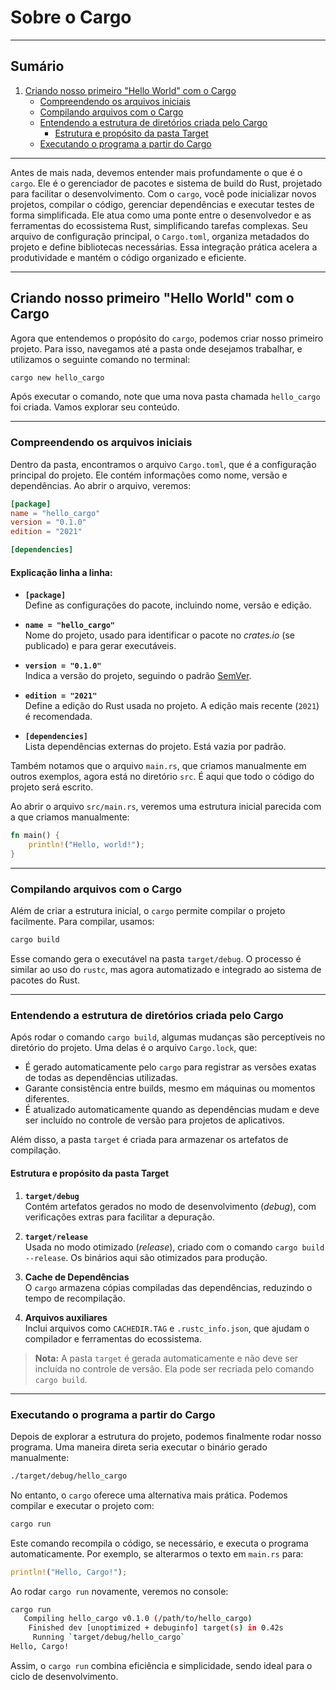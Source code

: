 # Sobre o Cargo

---

## Sumário

1. [Criando nosso primeiro "Hello World" com o Cargo](#criando-nosso-primeiro-hello-world-com-o-cargo)
   - [Compreendendo os arquivos iniciais](#compreendendo-os-arquivos-iniciais)
   - [Compilando arquivos com o Cargo](#compilando-arquivos-com-o-cargo)
   - [Entendendo a estrutura de diretórios criada pelo Cargo](#entendendo-a-estrutura-de-diretórios-criada-pelo-cargo)
     - [Estrutura e propósito da pasta Target](#estrutura-e-propósito-da-pasta-target)
   - [Executando o programa a partir do Cargo](#executando-o-programa-a-partir-do-cargo)

---

Antes de mais nada, devemos entender mais profundamente o que é o `cargo`. Ele é o gerenciador de pacotes e sistema de build do Rust, projetado para facilitar o desenvolvimento. Com o `cargo`, você pode inicializar novos projetos, compilar o código, gerenciar dependências e executar testes de forma simplificada. Ele atua como uma ponte entre o desenvolvedor e as ferramentas do ecossistema Rust, simplificando tarefas complexas. Seu arquivo de configuração principal, o `Cargo.toml`, organiza metadados do projeto e define bibliotecas necessárias. Essa integração prática acelera a produtividade e mantém o código organizado e eficiente.

---

## Criando nosso primeiro "Hello World" com o Cargo

Agora que entendemos o propósito do `cargo`, podemos criar nosso primeiro projeto. Para isso, navegamos até a pasta onde desejamos trabalhar, e utilizamos o seguinte comando no terminal:

```bash
cargo new hello_cargo
```

Após executar o comando, note que uma nova pasta chamada `hello_cargo` foi criada. Vamos explorar seu conteúdo.

---

### Compreendendo os arquivos iniciais

Dentro da pasta, encontramos o arquivo `Cargo.toml`, que é a configuração principal do projeto. Ele contém informações como nome, versão e dependências. Ao abrir o arquivo, veremos:

```toml
[package]
name = "hello_cargo"
version = "0.1.0"
edition = "2021"

[dependencies]
```

#### Explicação linha a linha:

- **`[package]`**  
  Define as configurações do pacote, incluindo nome, versão e edição.

- **`name = "hello_cargo"`**  
  Nome do projeto, usado para identificar o pacote no _crates.io_ (se publicado) e para gerar executáveis.

- **`version = "0.1.0"`**  
  Indica a versão do projeto, seguindo o padrão [SemVer](https://semver.org/).

- **`edition = "2021"`**  
  Define a edição do Rust usada no projeto. A edição mais recente (`2021`) é recomendada.

- **`[dependencies]`**  
  Lista dependências externas do projeto. Está vazia por padrão.

Também notamos que o arquivo `main.rs`, que criamos manualmente em outros exemplos, agora está no diretório `src`. É aqui que todo o código do projeto será escrito.

Ao abrir o arquivo `src/main.rs`, veremos uma estrutura inicial parecida com a que criamos manualmente:

```rust
fn main() {
    println!("Hello, world!");
}
```

---

### Compilando arquivos com o Cargo

Além de criar a estrutura inicial, o `cargo` permite compilar o projeto facilmente. Para compilar, usamos:

```bash
cargo build
```

Esse comando gera o executável na pasta `target/debug`. O processo é similar ao uso do `rustc`, mas agora automatizado e integrado ao sistema de pacotes do Rust.

---

### Entendendo a estrutura de diretórios criada pelo Cargo

Após rodar o comando `cargo build`, algumas mudanças são perceptíveis no diretório do projeto. Uma delas é o arquivo `Cargo.lock`, que:

- É gerado automaticamente pelo `cargo` para registrar as versões exatas de todas as dependências utilizadas.
- Garante consistência entre builds, mesmo em máquinas ou momentos diferentes.
- É atualizado automaticamente quando as dependências mudam e deve ser incluído no controle de versão para projetos de aplicativos.

Além disso, a pasta `target` é criada para armazenar os artefatos de compilação.

#### Estrutura e propósito da pasta Target

1. **`target/debug`**  
   Contém artefatos gerados no modo de desenvolvimento (_debug_), com verificações extras para facilitar a depuração.

2. **`target/release`**  
   Usada no modo otimizado (_release_), criado com o comando `cargo build --release`. Os binários aqui são otimizados para produção.

3. **Cache de Dependências**  
   O `cargo` armazena cópias compiladas das dependências, reduzindo o tempo de recompilação.

4. **Arquivos auxiliares**  
   Inclui arquivos como `CACHEDIR.TAG` e `.rustc_info.json`, que ajudam o compilador e ferramentas do ecossistema.

> **Nota:** A pasta `target` é gerada automaticamente e não deve ser incluída no controle de versão. Ela pode ser recriada pelo comando `cargo build`.

---

### Executando o programa a partir do Cargo

Depois de explorar a estrutura do projeto, podemos finalmente rodar nosso programa. Uma maneira direta seria executar o binário gerado manualmente:

```bash
./target/debug/hello_cargo
```

No entanto, o `cargo` oferece uma alternativa mais prática. Podemos compilar e executar o projeto com:

```bash
cargo run
```

Este comando recompila o código, se necessário, e executa o programa automaticamente. Por exemplo, se alterarmos o texto em `main.rs` para:

```rust
println!("Hello, Cargo!");
```

Ao rodar `cargo run` novamente, veremos no console:

```bash
cargo run
   Compiling hello_cargo v0.1.0 (/path/to/hello_cargo)
    Finished dev [unoptimized + debuginfo] target(s) in 0.42s
     Running `target/debug/hello_cargo`
Hello, Cargo!
```

Assim, o `cargo run` combina eficiência e simplicidade, sendo ideal para o ciclo de desenvolvimento.
